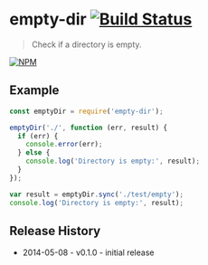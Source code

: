 # empty-dir [![Build Status](https://secure.travis-ci.org/tkellen/node-empty-dir.png?branch=master)](http://travis-ci.org/tkellen/node-empty-dir)
> Check if a directory is empty.

[![NPM](https://nodei.co/npm/empty-dir.png)](https://nodei.co/npm/empty-dir/)

## Example
```js
const emptyDir = require('empty-dir');

emptyDir('./', function (err, result) {
  if (err) {
    console.error(err);
  } else {
    console.log('Directory is empty:', result);
  }
});

var result = emptyDir.sync('./test/empty');
console.log('Directory is empty:', result);

```

## Release History

* 2014-05-08 - v0.1.0 - initial release
